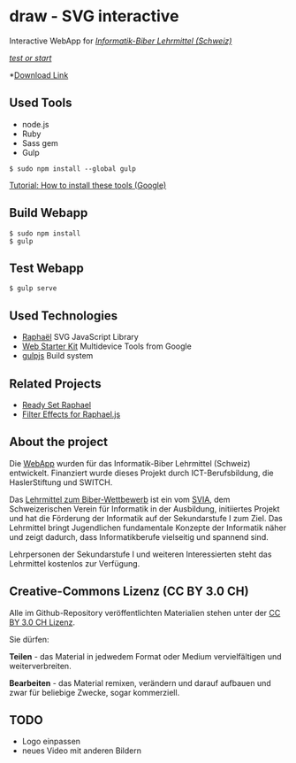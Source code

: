 draw - SVG interactive
======================

Interactive WebApp for  *[Informatik-Biber Lehrmittel (Schweiz)](http://informatik-biber.ch/lehrmittel/)*

*[test or start](https://mgje.github.io/draw/)*

*[Download Link](https://github.com/mgje/draw/archive/gh-pages.zip)


## Used Tools
- node.js
- Ruby
- Sass gem
- Gulp

```
$ sudo npm install --global gulp
```


[Tutorial: How to install these tools (Google)](https://developers.google.com/web/fundamentals/tools/setup/setup_kit)

## Build  Webapp

```
$ sudo npm install
$ gulp
```

## Test Webapp

```
$ gulp serve
```

## Used Technologies

- [Raphaël](http://raphaeljs.com/) SVG JavaScript Library
- [Web Starter Kit](https://developers.google.com/web/fundamentals/tools/) Multidevice Tools from Google
- [gulpjs](https://github.com/gulpjs/gulp) Build system

## Related Projects

- [Ready Set Raphael](http://www.readysetraphael.com/)
- [Filter Effects for Raphael.js](https://chrismichaelscott.github.io/fraphael/)

## About the project

Die [WebApp](https://mgje.github.io/draw/) wurden für das Informatik-Biber Lehrmittel (Schweiz)
entwickelt. Finanziert wurde dieses Projekt durch ICT-Berufsbildung, die HaslerStiftung und SWITCH.

Das [Lehrmittel zum Biber-Wettbewerb](http://informatik-biber.ch/lehrmittel/) ist ein vom [SVIA](http://svia-ssie-ssii.ch/), dem Schweizerischen Verein für Informatik in der Ausbildung, initiiertes Projekt und hat die Förderung der Informatik auf der Sekundarstufe I zum Ziel.
Das Lehrmittel bringt Jugendlichen fundamentale Konzepte der Informatik näher und zeigt dadurch, dass Informatikberufe vielseitig und spannend sind. 


Lehrpersonen der Sekundarstufe I und weiteren Interessierten steht das Lehrmittel kostenlos zur Verfügung.


## Creative-Commons Lizenz (CC BY 3.0 CH)

Alle im Github-Repository veröffentlichten Materialien stehen unter der [CC BY 3.0 CH Lizenz](http://creativecommons.org/licenses/by/3.0/ch/).

Sie dürfen:

**Teilen** - das Material in jedwedem Format oder Medium vervielfältigen und weiterverbreiten.

**Bearbeiten** - das Material remixen, verändern und darauf aufbauen und zwar für beliebige Zwecke, sogar kommerziell.

## TODO
- Logo einpassen
- neues Video mit anderen Bildern



